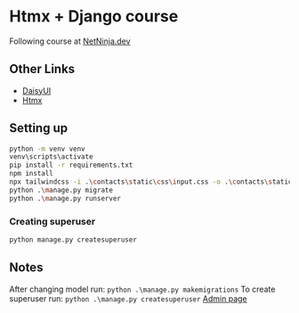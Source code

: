# Htmx + Django course

Following course at [NetNinja.dev](https://www.youtube.com/watch?v=ig3syqGT1Fg)

## Other Links

- [DaisyUI](https://daisyui.com/)
- [Htmx](https://htmx.org/docs/)

## Setting up

```sh
python -m venv venv
venv\scripts\activate
pip install -r requirements.txt
npm install
npx tailwindcss -i .\contacts\static\css\input.css -o .\contacts\static\css\output.css --minify
python .\manage.py migrate
python .\manage.py runserver
```

### Creating superuser

```sh
python manage.py createsuperuser
```

## Notes

After changing model run: `python .\manage.py makemigrations`
To create superuser run: `python .\manage.py createsuperuser`
[Admin page](http://127.0.0.1:8000/admin/)
